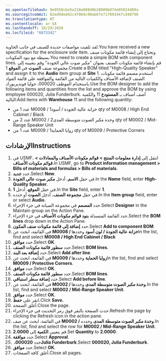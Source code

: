 ```yaml
---
ms.openlocfilehash: 9e9558cbe5a218e088d0b20809b07de05024489a
ms.sourcegitcommit: 82ed9ded42c47064c90ab6fe717893447cd48796
ms.translationtype: HT
ms.contentlocale: ar-SA
ms.lasthandoff: 10/19/2020
ms.locfileid: "6073342"
---
```

<span data-ttu-id="4ceb5-101">لقد تلقيت مواصفات جديدة للصنف في جانب الحاوية.</span><span class="sxs-lookup"><span data-stu-id="4ceb5-101">You have received a new specification for the enclosure side item.</span></span> <span data-ttu-id="4ceb5-102">وتحتاج إلى إنشاء قائمة مكونات صنف بسيطة مع بنود المكونات.</span><span class="sxs-lookup"><span data-stu-id="4ceb5-102">You need to create a simple BOM with component lines.</span></span> <span data-ttu-id="4ceb5-103">قم بإنشاء قائمة مكونات الصنف بعنوان "مكبر صوت عالي الجودة" وقم بتعيينه إلى مجموعة صنف **الصوت** في **الموقع** 1.</span><span class="sxs-lookup"><span data-stu-id="4ceb5-103">Create a BOM titled "High-Quality Speaker" and assign it to the **Audio** item group at **Site** 1.</span></span> <span data-ttu-id="4ceb5-104">استخدم مصمم قائمة مكونات الصنف لإضافة الأصناف والكميات التالية من القائمة والموافقة على قائمة المواد باستخدام الموظف 000020، جوليا فونديربورك.</span><span class="sxs-lookup"><span data-stu-id="4ceb5-104">Use the BOM designer to add the following items and quantities from the list and approve the BOM by using employee 000020, Julia Funderburk.</span></span> <span data-ttu-id="4ceb5-105">أضف أصناف بـ **المستودع** 11 والكمية التالية:</span><span class="sxs-lookup"><span data-stu-id="4ceb5-105">Add items with **Warehouse** 11 and the following quantity:</span></span>

-   <span data-ttu-id="4ceb5-106">عدد 1 من M0008 / خزانة عالية الجودة / أسود</span><span class="sxs-lookup"><span data-stu-id="4ceb5-106">1 qty of M0008 / High End Cabinet / Black</span></span>
-   <span data-ttu-id="4ceb5-107">عدد 2 من M0002 / وحدة مكبر الصوت متوسطة المدى</span><span class="sxs-lookup"><span data-stu-id="4ceb5-107">2 qty of M0002 / Mid-Range Speaker Unit</span></span>
-   <span data-ttu-id="4ceb5-108">عدد 1 من M0009 / زوايا الحماية</span><span class="sxs-lookup"><span data-stu-id="4ceb5-108">1 qty of M0009 / Protective Corners</span></span>

## <a name="instructions"></a><span data-ttu-id="4ceb5-109">الإرشادات</span><span class="sxs-lookup"><span data-stu-id="4ceb5-109">Instructions</span></span>

1.  <span data-ttu-id="4ceb5-110">في USMF، انتقل إلى **إدارة معلومات المنتج > قوائم مكونات الأصناف والمعادلات > قوائم مكونات الأصناف**.</span><span class="sxs-lookup"><span data-stu-id="4ceb5-110">In USMF, go to **Product information management > Bills of materials and formulas > Bills of materials**.</span></span>
2.  <span data-ttu-id="4ceb5-111">حدد **جديد‎**.</span><span class="sxs-lookup"><span data-stu-id="4ceb5-111">Select **New**.</span></span>
3.  <span data-ttu-id="4ceb5-112">في حقل **الاسم**، أدخل **مكبر صوت عالي الجودة**.</span><span class="sxs-lookup"><span data-stu-id="4ceb5-112">In the **Name** field, enter **High-Quality Speaker**.</span></span>
4.  <span data-ttu-id="4ceb5-113">في حقل **الموقع**، أدخل **1**.</span><span class="sxs-lookup"><span data-stu-id="4ceb5-113">In the **Site** field, enter **1**.</span></span>
5.  <span data-ttu-id="4ceb5-114">في حقل **مجموعة الصنف**، أدخِل **الصوت** أو حدده.</span><span class="sxs-lookup"><span data-stu-id="4ceb5-114">In the **Item group** field, enter or select **Audio**.</span></span>
6.  <span data-ttu-id="4ceb5-115">حدد **المصمم** في مجموعة الصيانة في جزء الإجراء.</span><span class="sxs-lookup"><span data-stu-id="4ceb5-115">Select **Designer** in the Maintain group on the Action Pane.</span></span>
7.  <span data-ttu-id="4ceb5-116">حدد القائمة المنسدلة **بنود قوائم مكونات الأصناف** في جزء الإجراء.</span><span class="sxs-lookup"><span data-stu-id="4ceb5-116">Select the **BOM lines** drop down in the Action Pane.</span></span>
8.  <span data-ttu-id="4ceb5-117">حدد **إضافة إلى قائمة مكونات صنف المكون**.</span><span class="sxs-lookup"><span data-stu-id="4ceb5-117">Select **Add to component BOM**.</span></span>
9.  <span data-ttu-id="4ceb5-118">في القائمة، ابحث عن **M0008 / خزانة عالية الجودة / لون أسود** وحددها</span><span class="sxs-lookup"><span data-stu-id="4ceb5-118">In the list, find and select **M0008 / High End Cabinet / Black**</span></span>
10. <span data-ttu-id="4ceb5-119">حدد **موافق**.</span><span class="sxs-lookup"><span data-stu-id="4ceb5-119">Select **OK**.</span></span>
11. <span data-ttu-id="4ceb5-120">حدد **سطور قائمة مكونات الصنف**.</span><span class="sxs-lookup"><span data-stu-id="4ceb5-120">Select **BOM lines**.</span></span>
12. <span data-ttu-id="4ceb5-121">حدد **إضافة بعد البند**.</span><span class="sxs-lookup"><span data-stu-id="4ceb5-121">Select **Add after line**.</span></span>
13. <span data-ttu-id="4ceb5-122">في القائمة، ابحث عن **M0009 / زوايا الحماية** وحددها</span><span class="sxs-lookup"><span data-stu-id="4ceb5-122">In the list, find and select **M0009 / Protective Corners**.</span></span>
14. <span data-ttu-id="4ceb5-123">حدد **موافق**.</span><span class="sxs-lookup"><span data-stu-id="4ceb5-123">Select **OK**.</span></span>
15. <span data-ttu-id="4ceb5-124">حدد **سطور قائمة مكونات الصنف**.</span><span class="sxs-lookup"><span data-stu-id="4ceb5-124">Select **BOM lines**.</span></span>
16. <span data-ttu-id="4ceb5-125">حدد **إضافة سطر استباقي**.</span><span class="sxs-lookup"><span data-stu-id="4ceb5-125">Select **Add before line**.</span></span>
17. <span data-ttu-id="4ceb5-126">في القائمة، ابحث عن **M0002 / وحدة مكبر الصوت متوسطة المدى** وحددها.</span><span class="sxs-lookup"><span data-stu-id="4ceb5-126">In the list, find and select **M0002 / Mid-Range Speaker Unit**.</span></span>
18. <span data-ttu-id="4ceb5-127">حدد **موافق**.</span><span class="sxs-lookup"><span data-stu-id="4ceb5-127">Select **OK**.</span></span>
19. <span data-ttu-id="4ceb5-128">انقر على **حفظ.**</span><span class="sxs-lookup"><span data-stu-id="4ceb5-128">Click **Save.**</span></span>
19. <span data-ttu-id="4ceb5-129">أغلق الصفحة.</span><span class="sxs-lookup"><span data-stu-id="4ceb5-129">Close the page.</span></span>
20. <span data-ttu-id="4ceb5-130">حدث الصفحة بالنقر فوق رمز التحديث في جزء الإجراء.</span><span class="sxs-lookup"><span data-stu-id="4ceb5-130">Refresh the page by clicking the Refresh icon in the action pane.</span></span>
21. <span data-ttu-id="4ceb5-131">في القائمة، ابحث عن صف **M0002 / وحدة مكبر الصوت متوسطة المدى** وحدده.</span><span class="sxs-lookup"><span data-stu-id="4ceb5-131">In the list, find and select the row for **M0002 / Mid-Range Speaker Unit**.</span></span>
22. <span data-ttu-id="4ceb5-132">قم بتعيين **الكمية** إلى **2.0000**.</span><span class="sxs-lookup"><span data-stu-id="4ceb5-132">Set **Quantity** to **2.0000**.</span></span>
1.  <span data-ttu-id="4ceb5-133">حدد **موافقة**.</span><span class="sxs-lookup"><span data-stu-id="4ceb5-133">Select **Approval**.</span></span>
2.  <span data-ttu-id="4ceb5-134">حدد **000020، ‏Julia Funderburk**.</span><span class="sxs-lookup"><span data-stu-id="4ceb5-134">Select **000020, Julia Funderburk**.</span></span>
23. <span data-ttu-id="4ceb5-135">حدد **موافق**.</span><span class="sxs-lookup"><span data-stu-id="4ceb5-135">Select **OK**.</span></span>
24. <span data-ttu-id="4ceb5-136">أغلق كافة الصفحات.</span><span class="sxs-lookup"><span data-stu-id="4ceb5-136">Close all pages.</span></span>
